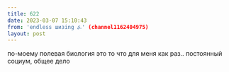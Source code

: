 ```yaml
---
title: 622
date: 2023-03-07 15:10:43
from: 'endless шизing ⍼' (channel1162404975)
layout: post
---
```


по-моему полевая биология это то что для меня как раз.. постоянный социум, общее дело
